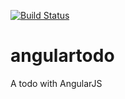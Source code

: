 [![Build Status](https://travis-ci.org/thebigredgeek/angulartodo.png?branch=master)](https://travis-ci.org/thebigredgeek/angulartodo)
# angulartodo

A todo with AngularJS